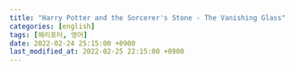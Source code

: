 ```yaml
---
title: "Harry Potter and the Sorcerer's Stone - The Vanishing Glass"
categories: [english]
tags: [해리포터, 영어]
date: 2022-02-24 25:15:00 +0900
last_modified_at: 2022-02-25 22:15:00 +0900
---
```

